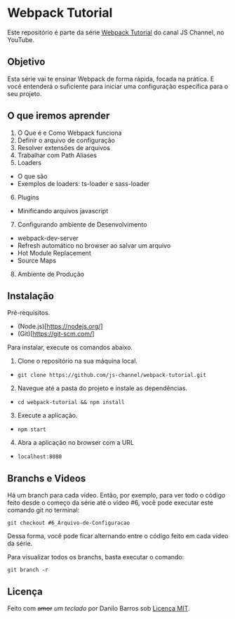 Webpack Tutorial
================

Este repositório é parte da série [Webpack Tutorial](https://www.youtube.com/playlist?list=PLhxF6V44XvXR05fSeNf38-67k3FZK2KLI) do canal JS Channel, no YouTube.

Objetivo
--------

Esta série vai te ensinar Webpack de forma rápida, focada na prática.
E você entenderá o suficiente para iniciar uma configuração específica para o seu projeto.

O que iremos aprender
---------------------

1. O Que é e Como Webpack funciona
2. Definir o arquivo de configuração
3. Resolver extensões de arquivos
4. Trabalhar com Path Aliases
5. Loaders
  - O que são
  - Exemplos de loaders: ts-loader e sass-loader
6. Plugins
  - Minificando arquivos javascript
7. Configurando ambiente de Desenvolvimento
  - webpack-dev-server
  - Refresh automático no browser ao salvar um arquivo
  - Hot Module Replacement
  - Source Maps
8. Ambiente de Produção

Instalação
----------

Pré-requisitos.

  - (Node.js)[https://nodejs.org/]
  - (Git)[https://git-scm.com/]

Para instalar, execute os comandos abaixo.

1. Clone o repositório na sua máquina local.
  - ```git clone https://github.com/js-channel/webpack-tutorial.git```
2. Navegue até a pasta do projeto e instale as dependências.
  - ```cd webpack-tutorial && npm install```
3. Execute a aplicação.
  - ```npm start```
4. Abra a aplicação no browser com a URL
  - ```localhost:8080```

Branchs e Videos
---------------

Há um branch para cada vídeo. Então, por exemplo, para ver todo o código feito desde o começo da série até o vídeo #6, você pode executar este comando git no terminal: 

```git checkout #6_Arquivo-de-Configuracao```

Dessa forma, você pode ficar alternando entre o código feito em cada vídeo da série.

Para visualizar todos os branchs, basta executar o comando:

```git branch -r```

Licença
-------

Feito com <strike>amor</strike> _um teclado_ por Danilo Barros sob [Licença MIT](https://danilobjr.mit-license.org/).

